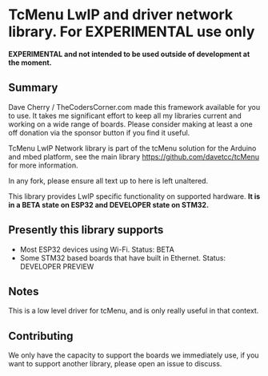 # TcMenu LwIP and driver network library. For EXPERIMENTAL use only

**EXPERIMENTAL and not intended to be used outside of development at the moment.** 
 
## Summary

Dave Cherry / TheCodersCorner.com made this framework available for you to use. It takes me significant effort to keep all my libraries current and working on a wide range of boards. Please consider making at least a one off donation via the sponsor button if you find it useful.

TcMenu LwIP Network library is part of the tcMenu solution for the Arduino and mbed platform, see the main library https://github.com/davetcc/tcMenu for more information.

In any fork, please ensure all text up to here is left unaltered.

This library provides LwIP specific functionality on supported hardware. **It is in a BETA state on ESP32 and DEVELOPER state on STM32.**


## Presently this library supports

* Most ESP32 devices using Wi-Fi. Status: BETA
* Some STM32 based boards that have built in Ethernet. Status: DEVELOPER PREVIEW

## Notes

This is a low level driver for tcMenu, and is only really useful in that context.

## Contributing

We only have the capacity to support the boards we immediately use, if you want to support another library, please open an issue to discuss.